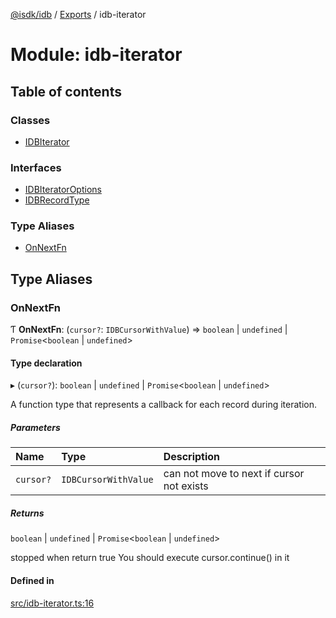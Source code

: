 [@isdk/idb](../README.md) / [Exports](../modules.md) / idb-iterator

# Module: idb-iterator

## Table of contents

### Classes

- [IDBIterator](../classes/idb_iterator.IDBIterator.md)

### Interfaces

- [IDBIteratorOptions](../interfaces/idb_iterator.IDBIteratorOptions.md)
- [IDBRecordType](../interfaces/idb_iterator.IDBRecordType.md)

### Type Aliases

- [OnNextFn](idb_iterator.md#onnextfn)

## Type Aliases

### OnNextFn

Ƭ **OnNextFn**: (`cursor?`: `IDBCursorWithValue`) => `boolean` \| `undefined` \| `Promise`<`boolean` \| `undefined`\>

#### Type declaration

▸ (`cursor?`): `boolean` \| `undefined` \| `Promise`<`boolean` \| `undefined`\>

A function type that represents a callback for each record during iteration.

##### Parameters

| Name | Type | Description |
| :------ | :------ | :------ |
| `cursor?` | `IDBCursorWithValue` | can not move to next if cursor not exists |

##### Returns

`boolean` \| `undefined` \| `Promise`<`boolean` \| `undefined`\>

stopped when return true
You should execute cursor.continue() in it

#### Defined in

[src/idb-iterator.ts:16](https://github.com/isdk/idb.js/blob/576c329/src/idb-iterator.ts#L16)
